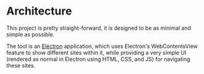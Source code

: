 # Architecture

This project is pretty straight-forward, it is designed to be as minimal and simple as possible.

The tool is an [Electron](https://www.electronjs.org/) application, which uses Electron's WebContentsView feature to
show different sites within it, while providing a very simple UI (rendered as normal in Electron using HTML, CSS, and
JS) for navigating these sites.
